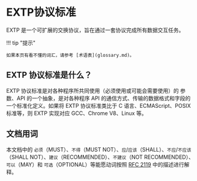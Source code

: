 # EXTP协议标准

EXTP 是一个可扩展的交换协议，旨在通过一套协议完成所有数据交互任务。

!!! tip "提示"

    如果本页有看不懂的词汇，请参考 [术语表](glossary.md)。

## EXTP 协议标准是什么？

EXTP 协议标准是对各种程序所共同使用（必须使用或可能会需要使用）的 参数、API 的一个抽象，是对各种程序 API 的通信方式、传输的数据格式和字段的一个标准化定义。如果将 EXTP 协议标准类比于 C 语言、ECMAScript、POSIX 标准等，则 EXTP 实现对应 GCC、Chrome V8、Linux 等。

## 文档用词

本文档中的 `必须`（MUST）、`不得`（MUST NOT）、`应`/`应该`（SHALL）、`不应`/`不应该`（SHALL NOT）、`建议`（RECOMMENDED）、`不建议`（NOT RECOMMENDED）、`可以`（MAY）和 `可选`（OPTIONAL）等能愿动词按照 [RFC 2119](https://www.ietf.org/rfc/rfc2119.txt) 中的描述进行解释。